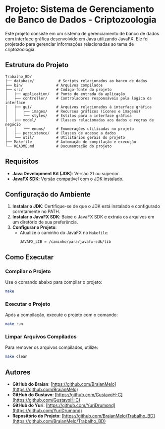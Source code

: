 # Projeto: Sistema de Gerenciamento de Banco de Dados - Criptozoologia

Este projeto consiste em um sistema de gerenciamento de banco de dados com interface gráfica desenvolvido em Java utilizando JavaFX. Ele foi projetado para gerenciar informações relacionadas ao tema de criptozoologia.

## Estrutura do Projeto

```
Trabalho_BD/
├── database/           # Scripts relacionados ao banco de dados
├── bin/               # Arquivos compilados
├── src/               # Código-fonte do projeto
│   ├── application/   # Ponto de entrada da aplicação
│   ├── controller/    # Controladores responsáveis pela lógica da interface
│   ├── gui/           # Arquivos relacionados à interface gráfica
│   │   ├── images/    # Recursos gráficos (ícones e imagens)
│   │   └── styles/    # Estilos para a interface gráfica
│   ├── model/         # Classes relacionadas aos dados e regras de negócio
│   │   └── enums/     # Enumerações utilizadas no projeto
│   ├── persistence/   # Classes de acesso a dados
│   └── util/          # Utilitários gerais do projeto
├── Makefile           # Automação de compilação e execução
└── README.md          # Documentação do projeto

```

## Requisitos

- **Java Development Kit (JDK)**: Versão 21 ou superior.
- **JavaFX SDK**: Versão compatível com o JDK instalado.

## Configuração do Ambiente

1. **Instalar o JDK**: Certifique-se de que o JDK está instalado e configurado corretamente no PATH.
2. **Instalar o JavaFX SDK**: Baixe o JavaFX SDK e extraia os arquivos em um diretório de sua preferência.
3. **Configurar o Projeto**:
   - Atualize o caminho do JavaFX no `Makefile`:
     ```
     JAVAFX_LIB = /caminho/para/javafx-sdk/lib
     ```

## Como Executar

### Compilar o Projeto

Use o comando abaixo para compilar o projeto:
```bash
make
```

### Executar o Projeto

Após a compilação, execute o projeto com o comando:
```bash
make run
```

### Limpar Arquivos Compilados

Para remover os arquivos compilados, utilize:
```bash
make clean
```

## Autores

- **GitHub do Braian**: [https://github.com/BraianMelo](https://github.com/BraianMelo)
- **GitHub do Gustavo**: [https://github.com/GustavoH-C](https://github.com/GustavoH-C)
- **GitHub do Yuri**: [https://github.com/YuriDrumond](https://github.com/YuriDrumond)
- **Repositório do Projeto**: [https://github.com/BraianMelo/Trabalho_BD](https://github.com/BraianMelo/Trabalho_BD)
